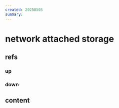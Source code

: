 ```yaml
---
created: 20250505
summary:
---
```


# network attached storage



## refs

### up

### down

## content

